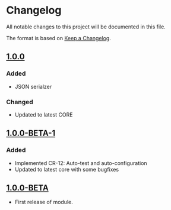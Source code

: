 # Changelog
All notable changes to this project will be documented in this file.

The format is based on [Keep a Changelog](http://keepachangelog.com/en/1.0.0/).

## [1.0.0](https://github.com/packlink-dev/magento2_module/compare/v1.0.0...v1.0.0-BETA-1)
### Added
- JSON serialzer

### Changed
- Updated to latest CORE

## [1.0.0-BETA-1](https://github.com/packlink-dev/magento2_module/compare/v1.0.0-BETA-1...v1.0.0-BETA)
### Added
- Implemented CR-12: Auto-test and auto-configuration
- Updated to latest core with some bugfixes

## [1.0.0-BETA](https://github.com/packlink-dev/magento2_module/compare/v1.0.0-BETA...dev)
- First release of module.
